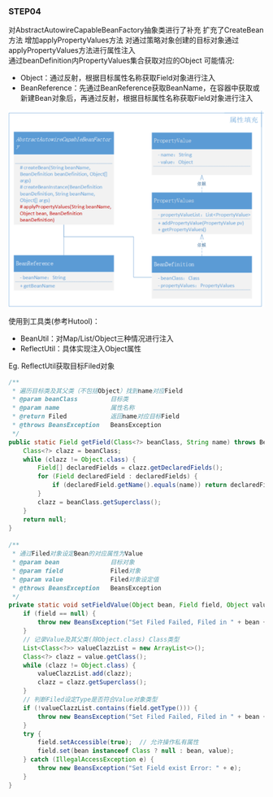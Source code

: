 ### STEP04

对AbstractAutowireCapableBeanFactory抽象类进行了补充
扩充了CreateBean方法 
增加applyPropertyValues方法
对通过策略对象创建的目标对象通过applyPropertyValues方法进行属性注入  
通过beanDefinition内PropertyValues集合获取对应的Object
可能情况:
- Object：通过反射，根据目标属性名称获取Field对象进行注入
- BeanReference：先通过BeanReference获取BeanName，在容器中获取或新建Bean对象后，再通过反射，根据目标属性名称获取Field对象进行注入

<img src="https://raw.githubusercontent.com/yancy0109/image/main/img/image-20230314235017998.png" alt="image-20230314235017998" style="zoom: 67%;" />

使用到工具类(参考Hutool)：

- BeanUtil：对Map/List/Object三种情况进行注入
- ReflectUtil：具体实现注入Object属性

Eg. ReflectUtil获取目标Filed对象

```java
/**
 * 遍历目标类及其父类（不包括Object）找到name对应Field
 * @param beanClass         目标类
 * @param name              属性名称
 * @return Filed            返回name对应目标Field
 * @throws BeansException   BeansException
 */
public static Field getField(Class<?> beanClass, String name) throws BeansException {
    Class<?> clazz = beanClass;
    while (clazz != Object.class) {
        Field[] declaredFields = clazz.getDeclaredFields();
        for (Field declaredField : declaredFields) {
            if (declaredField.getName().equals(name)) return declaredField;
        }
        clazz = beanClass.getSuperclass();
    }
    return null;
}

/**
 * 通过Filed对象设定Bean的对应属性为Value
 * @param bean              目标对象
 * @param field             Filed对象
 * @param value             Filed对象设定值
 * @throws BeansException   BeansException
 */
private static void setFieldValue(Object bean, Field field, Object value) throws BeansException{
    if (field == null) {
        throw new BeansException("Set Filed Failed, Filed in " + bean + ", Field not exist");
    }
    // 记录Value及其父类(除Object.class) Class类型
    List<Class<?>> valueClazzList = new ArrayList<>();
    Class<?> clazz = value.getClass();
    while (clazz != Object.class) {
        valueClazzList.add(clazz);
        clazz = clazz.getSuperclass();
    }
    // 判断Filed设定Type是否符合Value对象类型
    if (!valueClazzList.contains(field.getType())) {
        throw new BeansException("Set Filed Failed, Filed in " + bean + " , wrong type for Filed Value");
    }
    try {
        field.setAccessible(true);  // 允许操作私有属性
        field.set(bean instanceof Class ? null : bean, value);
    } catch (IllegalAccessException e) {
        throw new BeansException("Set Field exist Error: " + e);
    }
}
```